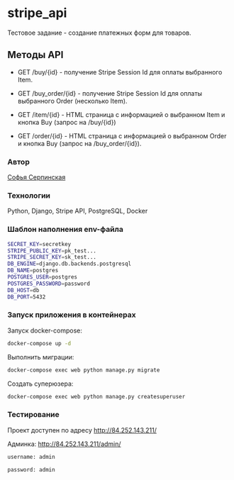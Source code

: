 # stripe_api
Тестовое задание - создание платежных форм для товаров.

## Методы API

- GET /buy/{id} - получение Stripe Session Id для оплаты выбранного Item. 

- GET /buy_order/{id} - получение Stripe Session Id для оплаты выбранного Order (несколько Item). 

- GET /item/{id} - HTML страница с информацией о выбранном Item и кнопка Buy (запрос на /buy/{id})

- GET /order/{id} - HTML страница с информацией о выбранном Order и кнопка Buy (запрос на /buy_order/{id}).

### Автор

[Софья Серпинская](https://github.com/sofyaserpinskaya)

### Технологии

Python, Django, Stripe API, PostgreSQL, Docker

### Шаблон наполнения env-файла

```bash
SECRET_KEY=secretkey
STRIPE_PUBLIC_KEY=pk_test...
STRIPE_SECRET_KEY=sk_test...
DB_ENGINE=django.db.backends.postgresql
DB_NAME=postgres
POSTGRES_USER=postgres
POSTGRES_PASSWORD=password
DB_HOST=db
DB_PORT=5432
```

### Запуск приложения в контейнерах

Запуск docker-compose:

```bash
docker-compose up -d
```

Выполнить миграции:

```bash
docker-compose exec web python manage.py migrate
```

Создать суперюзера:

```bash
docker-compose exec web python manage.py createsuperuser
```

### Тестирование

Проект доступен по адресу http://84.252.143.211/

Админка: http://84.252.143.211/admin/

```bash
username: admin
```

```bash
password: admin
```
